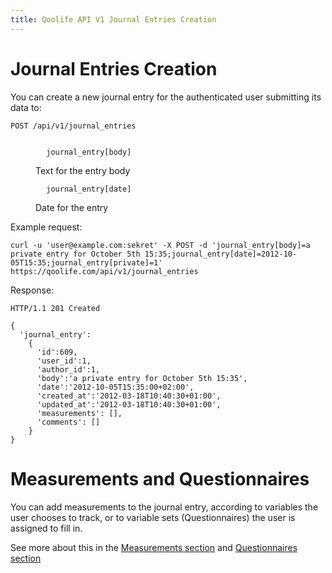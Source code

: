 ```yaml
---
title: Qoolife API V1 Journal Entries Creation
---
```


# Journal Entries Creation

You can create a new journal entry for the authenticated user submitting its data to:

    POST /api/v1/journal_entries

<dl>
	<dt>
	  <code>
	    journal_entry[body]
	  </code>
	  </dt>
	<dd>Text for the entry body</dd>
	<dt>
	  <code>
	    journal_entry[date]
	  </code>
	</dt>
	<dd>Date for the entry</dd>
</dl>

Example request:

    curl -u 'user@example.com:sekret' -X POST -d 'journal_entry[body]=a private entry for October 5th 15:35;journal_entry[date]=2012-10-05T15:35;journal_entry[private]=1' https://qoolife.com/api/v1/journal_entries

Response:

    HTTP/1.1 201 Created

    {
      'journal_entry':
        {
          'id':609,
          'user_id':1,
          'author_id':1,
          'body':'a private entry for October 5th 15:35',
          'date':'2012-10-05T15:35:00+02:00',
          'created_at':'2012-03-18T10:40:30+01:00',
          'updated_at':'2012-03-18T10:40:30+01:00',
          'measurements': [],
          'comments': []
        }
    }

# Measurements and Questionnaires

You can add measurements to the journal entry, according to variables the user chooses to track, or to variable sets (Questionnaires) the user is assigned to fill in.

See more about this in the [Measurements section](/journal_entries/measurements) and [Questionnaires section](/journal_entries/measurements#questionnaires)
